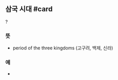 ## 삼국 시대 #card
?
### 뜻
- period of the three kingdoms (고구려, 백제, 신라)
### 예
-
<!--SR:!2025-02-24,1,230-->

